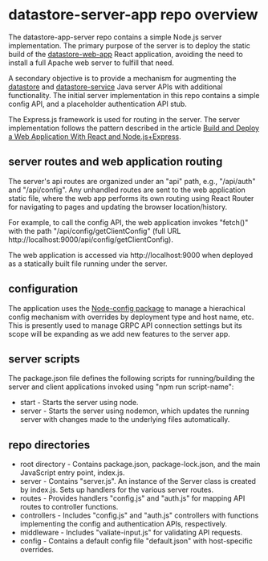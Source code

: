 # datastore-server-app repo overview

The datastore-app-server repo contains a simple Node.js server implementation.  The primary purpose of the server is to deploy the static build of the [datastore-web-app](https://github.com/craigmcchesney/datastore-web-app) React application, avoiding the need to install a full Apache web server to fulfill that need.  

A secondary objective is to provide a mechanism for augmenting the [datastore](https://github.com/osprey-dcs/datastore) and [datastore-service](https://github.com/osprey-dcs/datastore-service) Java server APIs with additional functionality.  The initial server implementation in this repo contains a simple config API, and a placeholder authentication API stub.

The Express.js framework is used for routing in the server.  The server implementation follows the pattern described in the article [Build and Deploy a Web Application With React and Node.js+Express](https://medium.com/geekculture/build-and-deploy-a-web-application-with-react-and-node-js-express-bce2c3cfec32). 

## server routes and web application routing

The server's api routes are organized under an "api" path, e.g., "/api/auth" and "/api/config".  Any unhandled routes are sent to the web application static file, where the web app performs its own routing using React Router for navigating to pages and updating the browser location/history.

For example, to call the config API, the web application invokes "fetch()" with the path "/api/config/getClientConfig" (full URL http://localhost:9000/api/config/getClientConfig).

The web application is accessed via http://localhost:9000 when deployed as a statically built file running under the server.

## configuration

The application uses the [Node-config package](https://www.npmjs.com/package/config) to manage a hierachical config mechanism with overrides by deployment type and host name, etc.  This is presently used to manage GRPC API connection settings but its scope will be expanding as we add new features to the server app.

## server scripts

The package.json file defines the following scripts for running/building the server and client applications invoked using "npm run script-name":

* start - Starts the server using node.
* server - Starts the server using nodemon, which updates the running server with changes made to the underlying files automatically.

## repo directories

* root directory - Contains package.json, package-lock.json, and the main JavaScript entry point, index.js.
* server - Contains "server.js".  An instance of the Server class is created by index.js.  Sets up handlers for the various server routes.
* routes - Provides handlers "config.js" and "auth.js" for mapping API routes to controller functions.
* controllers - Includes "config.js" and "auth.js" controllers with functions implementing the config and authentication APIs, respectively.
* middleware - Includes "valiate-input.js" for validating API requests.
* config - Contains a default config file "default.json" with host-specific overrides.
